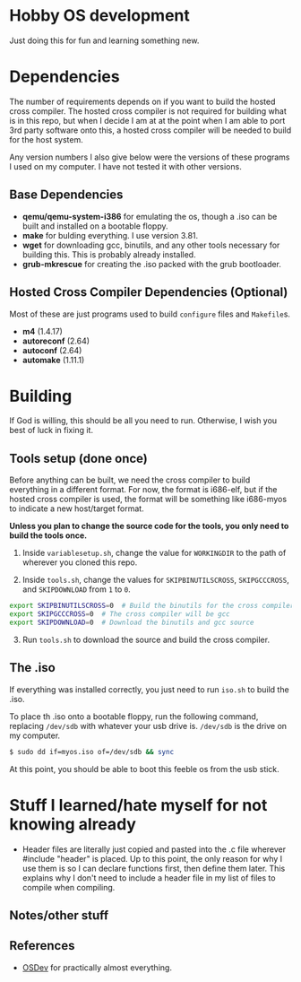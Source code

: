 # Hobby OS development
Just doing this for fun and learning something new.

# Dependencies
The number of requirements depends on if you want to build the hosted cross compiler. The hosted cross compiler is not required for building what is in this repo, but when I decide I am at at the point when I am able to port 3rd party software onto this, a hosted cross compiler will be needed to build for the host system.

Any version numbers I also give below were the versions of these programs I used on my computer. I have not tested it with other versions.

## Base Dependencies
- **qemu/qemu-system-i386** for emulating the os, though a .iso can be built and installed on a bootable floppy.
- **make** for bulding everything. I use version 3.81.
- **wget** for downloading gcc, binutils, and any other tools necessary for building this. This is probably already installed.
- **grub-mkrescue** for creating the .iso packed with the grub bootloader.

## Hosted Cross Compiler Dependencies (Optional)
Most of these are just programs used to build `configure` files and `Makefile`s.
- **m4** (1.4.17)
- **autoreconf** (2.64)
- **autoconf** (2.64)
- **automake** (1.11.1)


# Building
If God is willing, this should be all you need to run. Otherwise, I wish you best of luck in fixing it.

## Tools setup (done once)
Before anything can be built, we need the cross compiler to build everything in a different format. For now, the format is i686-elf, but if the hosted cross compiler is used, the format will be something like i686-myos to indicate a new host/target format.

**Unless you plan to change the source code for the tools, you only need to build the tools once.**

1) Inside `variablesetup.sh`, change the value for `WORKINGDIR` to the path of wherever you cloned this repo.

2) Inside `tools.sh`, change the values for `SKIPBINUTILSCROSS`, `SKIPGCCCROSS`, and `SKIPDOWNLOAD` from `1` to `0`.
```sh
export SKIPBINUTILSCROSS=0  # Build the binutils for the cross compiler
export SKIPGCCCROSS=0  # The cross compiler will be gcc
export SKIPDOWNLOAD=0  # Download the binutils and gcc source
```

3) Run `tools.sh` to download the source and build the cross compiler.


## The .iso
If everything was installed correctly, you just need to run `iso.sh` to build the .iso.

To place th .iso onto a bootable floppy, run the following command, replacing `/dev/sdb` with whatever your usb drive is. `/dev/sdb` is the drive on my computer.

```sh
$ sudo dd if=myos.iso of=/dev/sdb && sync
```

At this point, you should be able to boot this feeble os from the usb stick.


# Stuff I learned/hate myself for not knowing already
- Header files are literally just copied and pasted into the .c file wherever #include "header" is placed. Up to this point, the only reason for why I use them is so I can declare functions first, then define them later. This explains why I don't need to include a header file in my list of files to compile when compiling.


## Notes/other stuff


## References
- [OSDev](http://wiki.osdev.org/Main_Page) for practically almost everything.
